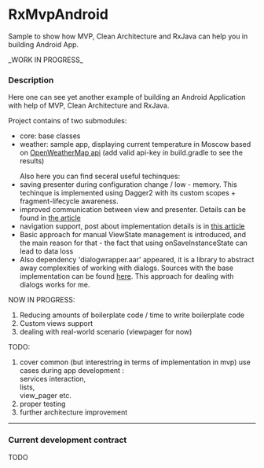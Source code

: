 # RxMvpAndroid
Sample to show how MVP, Clean Architecture and RxJava can help you in building Android App.
<p>_WORK IN PROGRESS_</p>

<h3> Description </h3>
Here one can see yet another example of building an Android Application with help of MVP, Clean Architecture and RxJava.

Project contains of two submodules:
<ul>
  <li>core: base classes</li>
  <li>weather: sample app, displaying current temperature in Moscow based on <a href="http://openweathermap.org/api">OpenWeatherMap api</a> (add valid api-key in build.gradle to see the results)</li>
</ul>

<ul>Also here you can find seceral useful techinques:
<li>
saving presenter during configuration change / low - memory. This techinque is implemented using Dagger2 with its custom scopes + fragment-lifecycle awareness.
</li>
<li>
improved communication  between view and presenter. Details can be found in <a href="https://medium.com/@nbarishok/on-communication-between-v-and-p-in-android-mvp-16caf773e1a5#.hfuq2ddex">the article</a>
</li>
<li>
navigation support, post about implementation details is in <a href="https://medium.com/@nbarishok/on-navigation-in-android-mvp-d26065586dcd#.oilhpvcr1">this article</a>
</li>
<li>
Basic approach for manual  ViewState management is introduced, and the main reason for that - the fact that using onSaveInstanceState can lead to data loss
</li>
<li>
Also dependency 'dialogwrapper.aar' appeared, it is a library to abstract away complexities of working with dialogs. Sources with the base implementation can be found <a href="https://github.com/nbarishok/DialogFragmentTinyWrapper"> here</a>. This approach for dealing with dialogs works for me.
</li>
</ul>


NOW IN PROGRESS:
<ol>
<li>Reducing amounts of boilerplate code / time to write boilerplate code</li>
<li>Custom views support</li>
<li>dealing with real-world scenario (viewpager for now)</li>
</ol>

TODO:
<ol>
<li>cover common (but interestring in terms of implementation in mvp) use cases during app development : <br />
services interaction,<br />
lists,<br />
view_pager etc.<br />
</li>
<li>proper testing</li>
<li>further architecture improvement</li>
</ol>
<hr />
<h3>Current development contract</h3>
<p> TODO </p>

